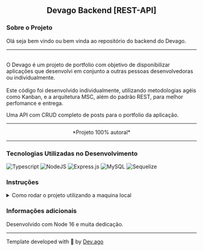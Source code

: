 <h2 align=center> Devago Backend [REST-API] </h2>

### Sobre o Projeto
<p>Olá seja bem vindo ou bem vinda ao repositório do backend do Devago.<p>  

---

<br/>
O Devago é um projeto de portfolio com objetivo de disponibilizar aplicações que desenvolvi em conjunto a outras pessoas desenvolvedoras ou individualmente.
<br/>
<br/>
Este código foi desenvolvido individualmente, utilizando metodologias agéis como Kanban,
e a arquitetura MSC, além do padrão REST, para melhor perfomance e entrega.

Uma API com CRUD completo de posts para o portfolio da aplicação.

---

<p align=center>*Projeto 100% autoral*</p>

---

### Tecnologias Utilizadas no Desenvolvimento
![Typescript](https://img.shields.io/badge/TypeScript-007ACC?style=for-the-badge&logo=typescript&logoColor=white) ![NodeJS](https://img.shields.io/badge/node.js-6DA55F?style=for-the-badge&logo=node.js&logoColor=white) ![Express.js](https://img.shields.io/badge/express.js-%23404d59.svg?style=for-the-badge&logo=express&logoColor=%2361DAFB) ![MySQL](https://img.shields.io/badge/MySQL-00000F?style=for-the-badge&logo=mysql&logoColor=white) ![Sequelize](https://img.shields.io/badge/sequelize-323330?style=for-the-badge&logo=sequelize&logoColor=blue)

### Instruções
<details>
<summary> Como rodar o projeto utilizando a maquina local </summary>
<br/>

>Primeiro faça o clone deste repositório em sua maquina.
```
git clone git@github.com:Adson-Gomes-Oliveira/Devago-Backend.git
```
>Após o clone ser concluído com sucesso, entre no diretório e utilize o comando `npm install`.

>Utilize `npm run dev` para iniciar o servidor do projeto localmente.

>Dentro do diretório do projeto existe um script SQL para dar criar ao banco de dados.

</details>  


### Informações adicionais
Desenvolvido com Node 16 e muita dedicação.

---

Template developed with :white_heart: by [Dev.ago](https://www.linkedin.com/in/adson-gomes-oliveira/)
